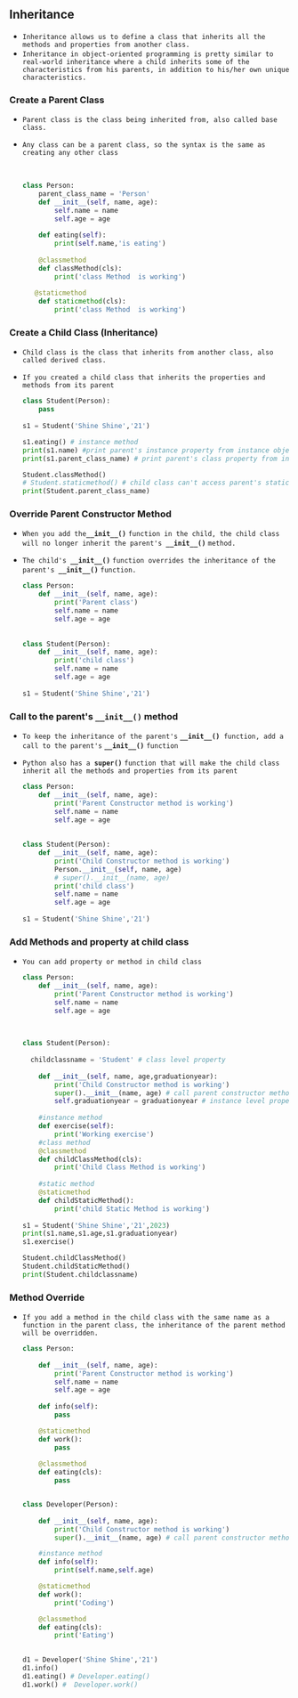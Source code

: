 ## Inheritance

- `Inheritance allows us to define a class that inherits all the methods and properties from another class.`
- `Inheritance in object-oriented programming is pretty similar to real-world inheritance where a child inherits some of the characteristics from his parents, in addition to his/her own unique characteristics.`







### Create a Parent Class

- `Parent class is the class being inherited from, also called base class.`

- `Any class can be a parent class, so the syntax is the same as creating any other class`

  ​    

  ```python
  class Person:
      parent_class_name = 'Person'
      def __init__(self, name, age):
          self.name = name
          self.age = age
          
      def eating(self):
          print(self.name,'is eating')
      
      @classmethod
      def classMethod(cls):    
          print('class Method  is working')
          
     @staticmethod
      def staticmethod(cls):    
          print('class Method  is working')        
  ```







### Create a Child Class (Inheritance)

- `Child class is the class that inherits from another class, also called derived class.`

- `If you created a child class that inherits the properties and methods from its parent`

  ```python
  class Student(Person):
      pass
          
  s1 = Student('Shine Shine','21')
  
  s1.eating() # instance method       
  print(s1.name) #print parent's instance property from instance object
  print(s1.parent_class_name) # print parent's class property from instance object
  
  Student.classMethod()
  # Student.staticmethod() # child class can't access parent's static method
  print(Student.parent_class_name)  
  ```

  







### Override Parent Constructor Method

- `When you add the`**`__init__()`** `function in the child, the child class will no longer inherit the parent's `**`__init__()`** `method.`

- `The child's `**`__init__()`** `function overrides the inheritance of the parent's `**`__init__()`** `function.`

  ```python
  class Person:
      def __init__(self, name, age):
          print('Parent class')
          self.name = name
          self.age = age
          
          
  class Student(Person):
      def __init__(self, name, age):
          print('child class')
          self.name = name
          self.age = age
          
  s1 = Student('Shine Shine','21')        
  ```







###  Call to the parent's `__init__()` method

- `To keep the inheritance of the parent's` **`__init__()`**` function, add a call to the parent's` **`__init__()`** `function`

- `Python also has a `**`super()`** `function that will make the child class inherit all the methods and properties from its parent`

  ```python
  class Person:
      def __init__(self, name, age):
          print('Parent Constructor method is working')
          self.name = name
          self.age = age
          
          
  class Student(Person):
      def __init__(self, name, age):
          print('Child Constructor method is working')
          Person.__init__(self, name, age)
          # super().__init__(name, age)
          print('child class')
          self.name = name
          self.age = age
          
  s1 = Student('Shine Shine','21')        
  ```

  







### Add Methods and property at child class

- `You can add property or method in child class `

  ```python
  class Person:
      def __init__(self, name, age):
          print('Parent Constructor method is working')
          self.name = name
          self.age = age        
  
          
          
  class Student(Person):
     
    childclassname = 'Student' # class level property
      
      def __init__(self, name, age,graduationyear):
          print('Child Constructor method is working')
          super().__init__(name, age) # call parent constructor method
          self.graduationyear = graduationyear # instance level property
          
      #instance method
      def exercise(self):
          print('Working exercise')      
      #class method    
      @classmethod
      def childClassMethod(cls):
          print('Child Class Method is working')      
          
      #static method   
      @staticmethod
      def childStaticMethod():
          print('child Static Method is working')          
      
  s1 = Student('Shine Shine','21',2023)
  print(s1.name,s1.age,s1.graduationyear)
  s1.exercise()
  
  Student.childClassMethod()
  Student.childStaticMethod()
  print(Student.childclassname)
  ```
  
  





### Method Override 

- `If you add a method in the child class with the same name as a function in the parent class, the inheritance of the parent method will be overridden.`

  ```python
  class Person:
    
      def __init__(self, name, age):
          print('Parent Constructor method is working')
          self.name = name
          self.age = age        
          
      def info(self):
          pass
  
      @staticmethod   
      def work():
          pass
          
      @classmethod   
      def eating(cls):
          pass
  
  
  class Developer(Person):       
      
      def __init__(self, name, age):
          print('Child Constructor method is working')
          super().__init__(name, age) # call parent constructor method
  
      #instance method
      def info(self):
          print(self.name,self.age)
  
      @staticmethod
      def work():
          print('Coding')
  
      @classmethod
      def eating(cls):
          print('Eating')
  
      
  d1 = Developer('Shine Shine','21')
  d1.info()
  d1.eating() # Developer.eating()
  d1.work() #  Developer.work()
  ```

  
